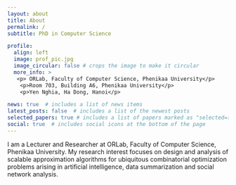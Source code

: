 ```yaml
---
layout: about
title: About
permalink: /
subtitle: PhD in Computer Science

profile:
  align: left
  image: prof_pic.jpg
  image_circular: false # crops the image to make it circular
  more_info: >
   <p> ORLab, Faculty of Computer Science, Phenikaa University</p>
    <p>Room 703, Building A6, Phenikaa University</p>
    <p>Yen Nghia, Ha Dong, Hanoi</p>

news: true  # includes a list of news items
latest_posts: false  # includes a list of the newest posts
selected_papers: true # includes a list of papers marked as "selected={true}"
social: true  # includes social icons at the bottom of the page
---
```


I am a Lecturer and Researcher at ORLab, Faculty of Computer Science, Phenikaa University. My research interest focuses on design and analysis of scalable approximation algorithms for ubiquitous combinatorial optimization problems arising in artificial intelligence, data summarization and social network analysis.
